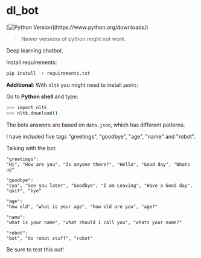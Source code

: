 # dl_bot

[![Python Version](https://img.shields.io/badge/python-3.6.1-brightgreen.svg?)](https://www.python.org/downloads/)

> Newer versions of python might not work.

Deep learning chatbot.

Install requirements:

```sh
pip install -r requirements.txt
```

**Additional**: With `nltk` you might need to install `punkt`:

Go to **Python shell** and type:

```sh
>>> import nltk
>>> nltk.download()
```

The bots answers are based on `data.json`, which has different patterns.

I have included five tags "greetings", "goodbye", "age", "name" and "robot".

Talking with the bot:

```
"greetings":
"Hi", "How are you", "Is anyone there?", "Hello", "Good day", "Whats up"

"goodbye":
"cya", "See you later", "Goodbye", "I am Leaving", "Have a Good day", "quit", "bye"

"age":
"how old", "what is your age", "how old are you", "age?"

"name":
"what is your name", "what should I call you", "whats your name?"

"robot":
"bot", "do robot stuff", "robot"
```

Be sure to test this out!

